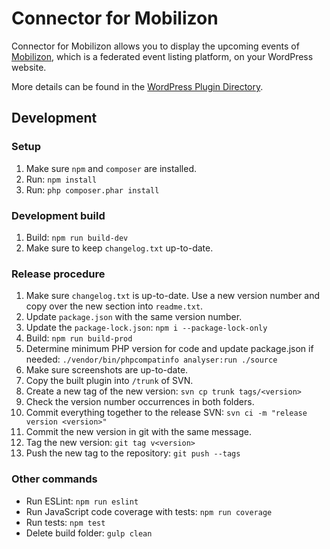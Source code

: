 # Connector for Mobilizon

Connector for Mobilizon allows you to display the upcoming events of [Mobilizon](https://joinmobilizon.org/), which is a federated event listing platform, on your WordPress website.

More details can be found in the [WordPress Plugin Directory](https://wordpress.org/plugins/connector-mobilizon/).

## Development

### Setup
1. Make sure `npm` and `composer` are installed.
2. Run: `npm install`
3. Run: `php composer.phar install`

### Development build
1. Build: `npm run build-dev`
2. Make sure to keep `changelog.txt` up-to-date.

### Release procedure
1. Make sure `changelog.txt` is up-to-date. Use a new version number and copy over the new section into `readme.txt`.
2. Update `package.json` with the same version number.
3. Update the `package-lock.json`: `npm i --package-lock-only`
4. Build: `npm run build-prod`
5. Determine minimum PHP version for code and update package.json if needed: `./vendor/bin/phpcompatinfo analyser:run ./source`
6. Make sure screenshots are up-to-date.
7. Copy the built plugin into `/trunk` of SVN.
8. Create a new tag of the new version: `svn cp trunk tags/<version>`
9. Check the version number occurrences in both folders.
10. Commit everything together to the release SVN: `svn ci -m "release version <version>"`
11. Commit the new version in git with the same message.
12. Tag the new version: `git tag v<version>`
13. Push the new tag to the repository: `git push --tags`

### Other commands
- Run ESLint: `npm run eslint`
- Run JavaScript code coverage with tests: `npm run coverage`
- Run tests: `npm test`
- Delete build folder: `gulp clean`
